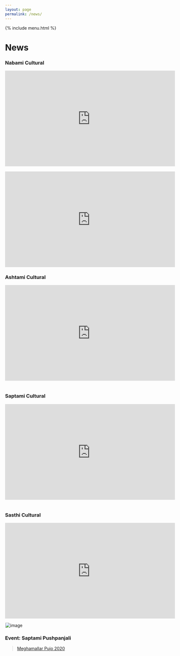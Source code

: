 ```yaml
---
layout: page
permalink: /news/
---
```


{% include menu.html %}
<div id="fb-root"></div>
<script async defer crossorigin="anonymous" src="https://connect.facebook.net/en_GB/sdk.js#xfbml=1&version=v8.0" nonce="LlOs07kQ"></script>

<div id="demo"></div>
<h1>News</h1>

<!--iframe width="560" height="315" src="https://www.youtube.com/embed/r-batujRAfg" frameborder="0" allow="accelerometer; autoplay; clipboard-write; encrypted-media; gyroscope; picture-in-picture" allowfullscreen></iframe-->
<h3>Nabami Cultural</h3>
<iframe width="560" height="315" src="https://www.youtube.com/embed/xdk0z5Wu6yU" frameborder="0" allowfullscreen></iframe>
<br/><br/>
<iframe width="560" height="315" src="https://www.youtube.com/embed/CcIYjADXk-E" frameborder="0" allowfullscreen></iframe>
<h3>Ashtami Cultural</h3>
<iframe width="560" height="315" src="https://www.youtube.com/embed/wSHeRlya92g" frameborder="0" allowfullscreen></iframe>
<br/><br/>
<h3>Saptami Cultural</h3>
<iframe width="560" height="315" src="https://www.youtube.com/embed/qZKXW7GJY-o" frameborder="0" allowfullscreen></iframe>
<br/><br/>
<h3>Sasthi Cultural</h3>
<iframe width="560" height="315" src="https://www.youtube.com/embed/r-batujRAfg" frameborder="0"  allowfullscreen></iframe>



<!--h2 style="color:orange;">Panchami</h2>
For more Panchami pics <a href="/2019_panchami.html">click here</a>
<img style="margin-left:1px;" src="../images/puja2019/panchami.jpg" alt="image"/><br/-->
<img style="margin-left:1px;" src="../images/puja2020/nirghonto.jpg" alt="image"/><br/>

<h3>Event: Saptami Pushpanjali</h3>
<div class="fb-page" data-href="https://www.facebook.com/Meghamallar-Pujo-2020-105600611335211" data-tabs="timeline" data-width="" data-height="" data-small-header="false" data-adapt-container-width="true" data-hide-cover="false" data-show-facepile="true"><blockquote cite="https://www.facebook.com/Meghamallar-Pujo-2020-105600611335211" class="fb-xfbml-parse-ignore"><a href="https://www.facebook.com/Meghamallar-Pujo-2020-105600611335211">Meghamallar Pujo 2020</a></blockquote></div>





<script>
/******************/
// Set the date we're counting down to
var countDownDate = new Date("Oct 21, 2020 18:00:00").getTime();

// Update the count down every 1 second
var x = setInterval(function() {

    // Get todays date and time
    var now = new Date().getTime();
    
    // Find the distance between now and the count down dategit status
    var distance = countDownDate - now;
    
    // Time calculations for days, hours, minutes and seconds
    var days = Math.floor(distance / (1000 * 60 * 60 * 24));
    var hours = Math.floor((distance % (1000 * 60 * 60 * 24)) / (1000 * 60 * 60));
    var minutes = Math.floor((distance % (1000 * 60 * 60)) / (1000 * 60));
    var seconds = Math.floor((distance % (1000 * 60)) / 1000);
    
    // Output the result in an element with id="demo"
    document.getElementById("demo").innerHTML = "Time remaining for Debi Bodhan : " +  days + "days " + hours + "hrs "
    + minutes + "min " + seconds + "sec ";
    
    // If the count down is over, write some text 
    if (distance < 0) {
        clearInterval(x);
        document.getElementById("demo").innerHTML = "";
    }
}, 1000);
/***************/
</script>
